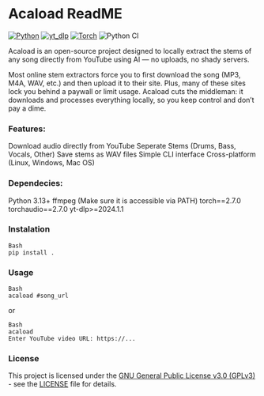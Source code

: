 # Acaload ReadME

[![Python](https://img.shields.io/badge/Python-3.13-blue?style=flat&labelColor=gray)](https://www.python.org/downloads/release/python-3130/)
[![yt_dlp](https://img.shields.io/badge/yt_dlp-2025.06.09-FF0000?style=flat&labelColor=gray)](https://github.com/yt-dlp/yt-dlp)
[![Torch](https://img.shields.io/badge/PyTorch-2.7.0-EF4B2F?style=flat&labelColor=gray&logo=pytorch&logoColor=white)](https://pytorch.org/)
![Python CI](https://github.com/Ayoubmanjoura/acaload/actions/workflows/python-ci.yml/badge.svg)

Acaload is an open-source project designed to locally extract the stems of any song directly from YouTube using AI — no uploads, no shady servers.

Most online stem extractors force you to first download the song (MP3, M4A, WAV, etc.) and then upload it to their site. Plus, many of these sites lock you behind a paywall or limit usage. Acaload cuts the middleman: it downloads and processes everything locally, so you keep control and don’t pay a dime.

### Features:
Download audio directly from YouTube
Seperate Stems (Drums, Bass, Vocals, Other)
Save stems as WAV files
Simple CLI interface
Cross-platform (Linux, Windows, Mac OS)

### Dependecies:
Python 3.13+
ffmpeg (Make sure it is accessible via PATH)
torch==2.7.0
torchaudio==2.7.0
yt-dlp>=2024.1.1

### Instalation
```
Bash
pip install .
```

### Usage

```
Bash
acaload #song_url
```
or
```
Bash
acaload
Enter YouTube video URL: https://...
```
### License

This project is licensed under the [GNU General Public License v3.0 (GPLv3)](https://www.gnu.org/licenses/gpl-3.0.html) - see the [LICENSE](LICENSE) file for details.